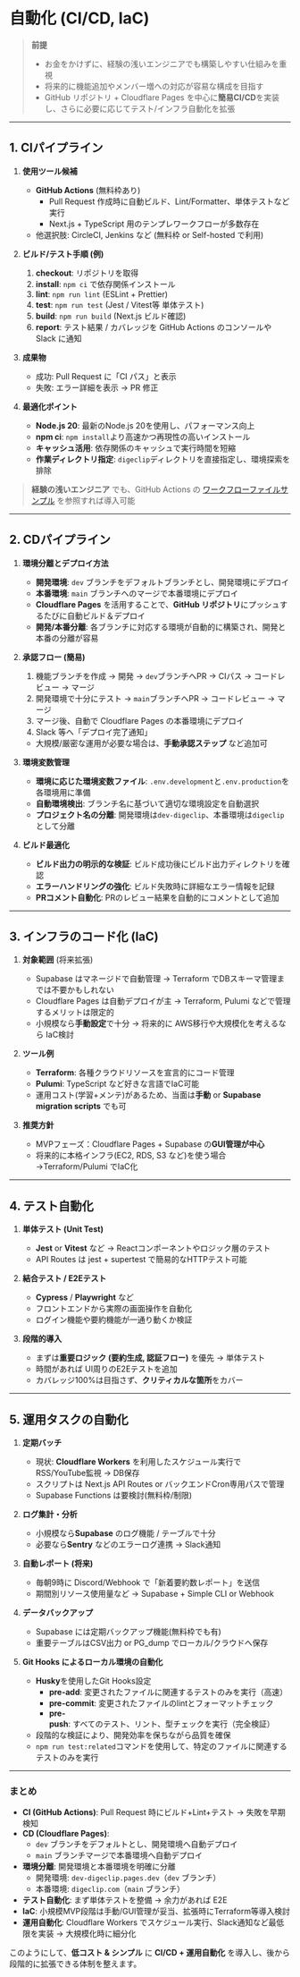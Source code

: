 # 自動化 (CI/CD, IaC)

> **前提**
> - お金をかけずに、経験の浅いエンジニアでも構築しやすい仕組みを重視
> - 将来的に機能追加やメンバー増への対応が容易な構成を目指す
> - GitHub リポジトリ + Cloudflare Pages を中心に**簡易CI/CD**を実装し、さらに必要に応じてテスト/インフラ自動化を拡張

---

## 1. CIパイプライン

1. **使用ツール候補**
   - **GitHub Actions** (無料枠あり)
     - Pull Request 作成時に自動ビルド、Lint/Formatter、単体テストなど実行
     - Next.js + TypeScript 用のテンプレワークフローが多数存在
   - 他選択肢: CircleCI, Jenkins など (無料枠 or Self-hosted で利用)

2. **ビルド/テスト手順 (例)**
   1. **checkout**: リポジトリを取得
   2. **install**: `npm ci` で依存関係インストール
   3. **lint**: `npm run lint` (ESLint + Prettier)
   4. **test**: `npm run test` (Jest / Vitest等 単体テスト)
   5. **build**: `npm run build` (Next.js ビルド確認)
   6. **report**: テスト結果 / カバレッジを GitHub Actions のコンソールや Slack に通知

3. **成果物**
   - 成功: Pull Request に「CI パス」と表示
   - 失敗: エラー詳細を表示 → PR 修正

4. **最適化ポイント**
   - **Node.js 20**: 最新のNode.js 20を使用し、パフォーマンス向上
   - **npm ci**: `npm install`より高速かつ再現性の高いインストール
   - **キャッシュ活用**: 依存関係のキャッシュで実行時間を短縮
   - **作業ディレクトリ指定**: `digeclip`ディレクトリを直接指定し、環境探索を排除

> **経験の浅いエンジニア** でも、GitHub Actions の [ワークフローファイルサンプル](https://github.com/actions/starter-workflows) を参照すれば導入可能

---

## 2. CDパイプライン

1. **環境分離とデプロイ方法**
   - **開発環境**: `dev` ブランチをデフォルトブランチとし、開発環境にデプロイ
   - **本番環境**: `main` ブランチへのマージで本番環境にデプロイ
   - **Cloudflare Pages** を活用することで、**GitHub リポジトリ**にプッシュするたびに自動ビルド＆デプロイ
   - **開発/本番分離**: 各ブランチに対応する環境が自動的に構築され、開発と本番の分離が容易

2. **承認フロー (簡易)**
   1. 機能ブランチを作成 → 開発 → `dev`ブランチへPR → CIパス → コードレビュー → マージ
   2. 開発環境で十分にテスト → `main`ブランチへPR → コードレビュー → マージ
   3. マージ後、自動で Cloudflare Pages の本番環境にデプロイ
   4. Slack 等へ「デプロイ完了通知」
   - 大規模/厳密な運用が必要な場合は、**手動承認ステップ** など追加可

3. **環境変数管理**
   - **環境に応じた環境変数ファイル**: `.env.development`と`.env.production`を各環境用に準備
   - **自動環境検出**: ブランチ名に基づいて適切な環境設定を自動選択
   - **プロジェクト名の分離**: 開発環境は`dev-digeclip`、本番環境は`digeclip`として分離

4. **ビルド最適化**
   - **ビルド出力の明示的な検証**: ビルド成功後にビルド出力ディレクトリを確認
   - **エラーハンドリングの強化**: ビルド失敗時に詳細なエラー情報を記録
   - **PRコメント自動化**: PRのレビュー結果を自動的にコメントとして追加

---

## 3. インフラのコード化 (IaC)

1. **対象範囲** (将来拡張)
   - Supabase はマネージドで自動管理 → Terraform でDBスキーマ管理までは不要かもしれない
   - Cloudflare Pages は自動デプロイが主 → Terraform, Pulumi などで管理するメリットは限定的
   - 小規模なら**手動設定**で十分 → 将来的に AWS移行や大規模化を考えるなら IaC検討

2. **ツール例**
   - **Terraform**: 各種クラウドリソースを宣言的にコード管理
   - **Pulumi**: TypeScript など好きな言語でIaC可能
   - 運用コスト(学習+メンテ)があるため、当面は**手動** or **Supabase migration scripts** でも可

3. **推奨方針**
   - MVPフェーズ：Cloudflare Pages + Supabase の**GUI管理が中心**
   - 将来的に本格インフラ(EC2, RDS, S3 など)を使う場合→Terraform/Pulumi でIaC化

---

## 4. テスト自動化

1. **単体テスト (Unit Test)**
   - **Jest** or **Vitest** など → Reactコンポーネントやロジック層のテスト
   - API Routes は jest + supertest で簡易的なHTTPテスト可能

2. **結合テスト / E2Eテスト**
   - **Cypress** / **Playwright** など
   - フロントエンドから実際の画面操作を自動化
   - ログイン機能や要約機能が一通り動くか検証

3. **段階的導入**
   - まずは**重要ロジック (要約生成, 認証フロー)** を優先 → 単体テスト
   - 時間があれば UI周りのE2Eテストを追加
   - カバレッジ100%は目指さず、**クリティカルな箇所**をカバー

---

## 5. 運用タスクの自動化

1. **定期バッチ**
   - 現状: **Cloudflare Workers** を利用したスケジュール実行でRSS/YouTube監視 → DB保存
   - スクリプトは Next.js API Routes or バックエンドCron専用パスで管理
   - Supabase Functions は要検討(無料枠/制限)

2. **ログ集計・分析**
   - 小規模なら**Supabase** のログ機能 / テーブルで十分
   - 必要なら**Sentry** などのエラーログ連携 → Slack通知

3. **自動レポート (将来)**
   - 毎朝9時に Discord/Webhook で「新着要約数レポート」を送信
   - 期間別リソース使用量など → Supabase + Simple CLI or Webhook

4. **データバックアップ**
   - Supabase には定期バックアップ機能(無料枠でも有)
   - 重要テーブルはCSV出力 or PG_dump でローカル/クラウドへ保存

5. **Git Hooks によるローカル環境の自動化**
   - **Husky**を使用したGit Hooks設定
     - **pre-add**: 変更されたファイルに関連するテストのみを実行（高速）
     - **pre-commit**: 変更されたファイルのlintとフォーマットチェック
     - **pre-push**: すべてのテスト、リント、型チェックを実行（完全検証）
   - 段階的な検証により、開発効率を保ちながら品質を確保
   - `npm run test:related`コマンドを使用して、特定のファイルに関連するテストのみを実行

---

### まとめ

- **CI (GitHub Actions)**: Pull Request 時にビルド+Lint+テスト → 失敗を早期検知
- **CD (Cloudflare Pages)**:
  - `dev` ブランチをデフォルトとし、開発環境へ自動デプロイ
  - `main` ブランチマージで本番環境へ自動デプロイ
- **環境分離**: 開発環境と本番環境を明確に分離
  - 開発環境: `dev-digeclip.pages.dev`（`dev` ブランチ）
  - 本番環境: `digeclip.com`（`main` ブランチ）
- **テスト自動化**: まず単体テストを整備 → 余力があれば E2E
- **IaC**: 小規模MVP段階は手動/GUI管理が妥当、拡張時にTerraform等導入検討
- **運用自動化**: Cloudflare Workers でスケジュール実行、Slack通知など最低限を実装 → 大規模化時に細分化

このようにして、**低コスト & シンプル** に **CI/CD + 運用自動化** を導入し、後から段階的に拡張できる体制を整えます。
```